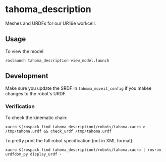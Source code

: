 # tahoma_description

Meshes and URDFs for our UR16e workcell.

## Usage

To view the model

    roslaunch tahoma_description view_model.launch


## Development

Make sure you update the SRDF in `tahoma_moveit_config` if you makee changes to the robot's URDF.

### Verification

To check the kinematic chain:

    xacro $(rospack find tahoma_description)/robots/tahoma.xacro > /tmp/tahoma.urdf && check_urdf /tmp/tahoma.urdf

To pretty print the full robot specification (not in XML format):

    xacro $(rospack find tahoma_description)/robots/tahoma.xacro | rosrun urdfdom_py display_urdf - 
